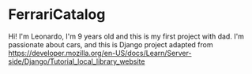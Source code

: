 # FerrariCatalog
Hi! I'm Leonardo, I'm 9 years old and this is my first project with dad. I'm passionate about cars, and this is Django project adapted from https://developer.mozilla.org/en-US/docs/Learn/Server-side/Django/Tutorial_local_library_website
